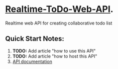 # **[Realtime-ToDo-Web-API](https://github.com/ponatosik/Realtime-ToDo-Web-API)**.
Realtime web API for creating collaborative todo list

## Quick Start Notes:
1. **TODO:** Add article "how to use this API"
2. **TODO:** Add article "how to host this API"
3. [API documentation](~/api/index.md)